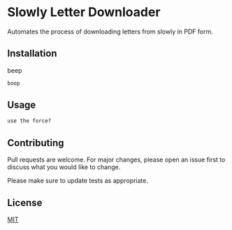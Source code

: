 # Slowly Letter Downloader

Automates the process of downloading letters from slowly in PDF form.

## Installation

beep

```bash
boop
```

## Usage

```python
use the force?
```

## Contributing
Pull requests are welcome. For major changes, please open an issue first to discuss what you would like to change.

Please make sure to update tests as appropriate.

## License
[MIT](https://choosealicense.com/licenses/mit/)